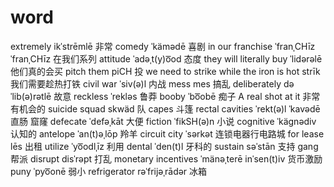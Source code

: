 # word
extremely  ikˈstrēmlē 非常
comedy ˈkämədē 喜剧
in our franchise ˈfranˌCHīz ˈfranˌCHīz 在我们系列
attitude ˈadəˌt(y)o͞od 态度
they will literally buy  ˈlidərəlē 他们真的会买
pitch them piCH 投
we need to strike while the iron is hot strīk  我们需要趁热打铁
civil war  ˈsiv(ə)l 内战
mess   mes 搞乱
deliberately dəˈlib(ə)rətlē 故意
reckless ˈrekləs 鲁莽
booby  ˈbo͞obē 痴子
A real shot at it 非常有机会的
suicide squad skwäd  队
capes  斗篷
rectal cavities ˈrekt(ə)l ˈkavədē  直肠 窟窿
defecate  ˈdefəˌkāt  大便
fiction ˈfikSH(ə)n 小说
cognitive ˈkäɡnədiv 认知的
antelope  ˈan(t)əˌlōp 羚羊
circuit city ˈsərkət  连锁电器行电路城
for lease lēs 出租
utilize ˈyo͞odlˌīz 利用
dental ˈden(t)l 牙科的
sustain səˈstān 支持
gang 帮派
disrupt disˈrəpt 打乱
monetary incentives ˈmänəˌterē inˈsen(t)iv 货币激励
puny ˈpyo͞onē  弱小
refrigerator rəˈfrijəˌrādər 冰箱
